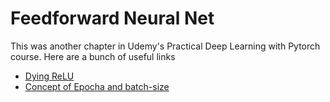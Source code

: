 # Feedforward Neural Net

This was another chapter in Udemy's Practical Deep Learning with Pytorch course.
Here are a bunch of useful links
+ [Dying ReLU](https://datascience.stackexchange.com/questions/5706/what-is-the-dying-relu-problem-in-neural-networks)
+ [Concept of Epocha and batch-size](https://machinelearningmastery.com/difference-between-a-batch-and-an-epoch/)